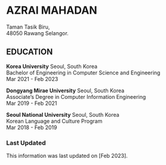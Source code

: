 # AZRAI MAHADAN

Taman Tasik Biru,  
48050 Rawang Selangor.

## EDUCATION

**Korea University** Seoul, South Korea  
Bachelor of Engineering in Computer Science and Engineering  
Mar 2021 - Feb 2023  

**Dongyang Mirae University** Seoul, South Korea  
Associate’s Degree in Computer Information Engineering  
Mar 2019 - Feb 2021  

**Seoul National University** Seoul, South Korea  
Korean Language and Culture Program  
Mar 2018 - Feb 2019  

### Last Updated

This information was last updated on [Feb 2023].
